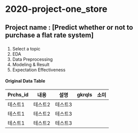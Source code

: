# 2020-project-one_store

## Project name : [Predict whether or not to purchase a flat rate system]

### <index>
1. Select a topic
2. EDA
3. Data Preprocessing
4. Modeling & Result
5. Expectation Effectiveness

#### Original Data Table

|Prchs_id|내용|설명|gkrqls|소미|
|------|---|---|---|---|
|테스트1|테스트2|테스트3|
|테스트1|테스트2|테스트3|
|테스트1|테스트2|테스트3|

